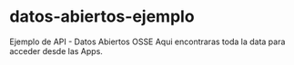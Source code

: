 # datos-abiertos-ejemplo
Ejemplo de API - Datos Abiertos OSSE
Aqui encontraras toda la data para acceder desde las Apps.
